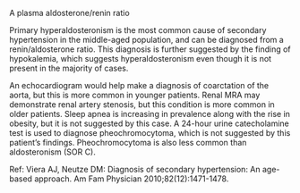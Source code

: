 A plasma aldosterone/renin ratio

Primary hyperaldosteronism is the most common cause of secondary hypertension in the middle-aged population, and can be diagnosed from a renin/aldosterone ratio. This diagnosis is further suggested by the finding of hypokalemia, which suggests hyperaldosteronism even though it is not present in the majority of cases.

An echocardiogram would help make a diagnosis of coarctation of the aorta, but this is more common in younger patients. Renal MRA may demonstrate renal artery stenosis, but this condition is more common in older patients. Sleep apnea is increasing in prevalence along with the rise in obesity, but it is not suggested by this case. A 24-hour urine catecholamine test is used to diagnose pheochromocytoma, which is not suggested by this patient’s findings. Pheochromocytoma is also less common than aldosteronism (SOR C).

Ref:  Viera AJ, Neutze DM: Diagnosis of secondary hypertension: An age-based approach. Am Fam Physician 2010;82(12):1471-1478.